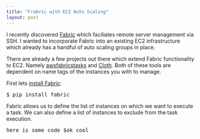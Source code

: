 ```yaml
---
title: "Frabric with EC2 Auto Scaling"
layout: post
---
```


I recently discovered [Fabric](http://docs.fabfile.org/) which faciliates remote server management via SSH. I wanted to incorporate Fabric into an existing EC2 infrastructure which already has a handful of auto scaling groups in place. 

There are already a few projects out there which extend Fabric functionality to EC2. Namely [awsfabricstasks](https://awsfabrictasks.readthedocs.org/en/latest/) and [Cloth](https://github.com/garethr/cloth). Both of these tools are dependent on name tags of the instances you with to manage. 

First lets [install Fabric](http://docs.fabfile.org/en/latest/installation.html):
<pre>
$ pip install fabric
</pre>


Fabric allows us to define the list of instances on which we want to execute a task. We can also define a list of instances to exclude from the task execution.

<pre>
here is some code $ok cool
</pre>
